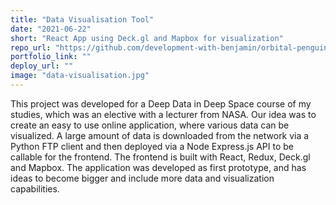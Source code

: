 ```yaml
---
title: "Data Visualisation Tool"
date: "2021-06-22"
short: "React App using Deck.gl and Mapbox for visualization"
repo_url: "https://github.com/development-with-benjamin/orbital-penguin"
portfolio_link: ""
deploy_url: ""
image: "data-visualisation.jpg"
---
```


This project was developed for a Deep Data in Deep Space course of my studies,
which was an elective with a lecturer from NASA. Our idea was to create an easy to
use online application, where various data can be visualized. A large amount of data
is downloaded from the network via a Python FTP client and then deployed via a
Node Express.js API to be callable for the frontend. The frontend is built with React,
Redux, Deck.gl and Mapbox. The application was developed as first prototype, and
has ideas to become bigger and include more data and visualization capabilities.
